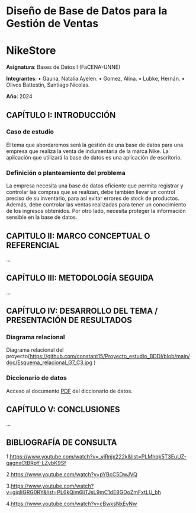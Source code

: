 # Diseño de Base de Datos para la Gestión de Ventas


# NikeStore

**Asignatura**: Bases de Datos I (FaCENA-UNNE)

**Integrantes**:
•	Gauna, Natalia Ayelen.
•	Gomez, Alina.
•	Lubke, Hernán.
•	Olivos Battestin, Santiago Nicolas. 


**Año**: 2024

## CAPÍTULO I: INTRODUCCIÓN

### Caso de estudio

 El tema que abordaremos será la gestión de una base de datos para una empresa que realiza la venta de indumentaria de la marca Nike. La aplicación que utilizará la base de datos es una aplicación de escritorio.

### Definición o planteamiento del problema

 La empresa necesita una base de datos eficiente que permita registrar y controlar las compras que se realizan, debe también llevar un control preciso de su inventario, para así evitar errores de stock de productos. Además, debe controlar las ventas realizadas para tener un conocimiento de los ingresos obtenidos. Por otro lado, necesita proteger la información sensible en la base de datos.

## CAPITULO II: MARCO CONCEPTUAL O REFERENCIAL

...

## CAPÍTULO III: METODOLOGÍA SEGUIDA 

...

## CAPÍTULO IV: DESARROLLO DEL TEMA / PRESENTACIÓN DE RESULTADOS 
### Diagrama relacional
Diagrama relacional del proyecto(https://github.com/constant15/Proyecto_estudio_BDDl/blob/main/doc/Esquema_relacional_G7_C3.jpg )

### Diccionario de datos

Acceso al documento [PDF](Diccionario_de_datos.pdf)  del diccionario de datos.


## CAPÍTULO V: CONCLUSIONES

...

## BIBLIOGRAFÍA DE CONSULTA

1.https://www.youtube.com/watch?v=_yiRnjx222k&list=PLMhqk5T3EuUZ-qagnxCtBRpY-LZybK9Sf

2.https://www.youtube.com/watch?v=pYBcC5DwJVQ

3.https://www.youtube.com/watch?v=giqlIGRG0RY&list=PL6kQim6ljTJsL9mC1dE8GDoZmFxtLU_bh

4.https://www.youtube.com/watch?v=cBwksNxEvNw

